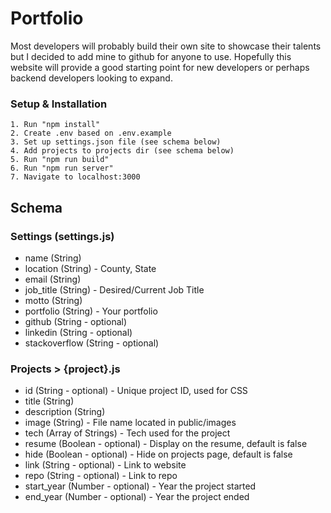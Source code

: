 # Portfolio

Most developers will probably build their own site to showcase their talents but I decided to add mine to github for anyone to use. Hopefully this website will provide a good starting point for new developers or perhaps backend developers looking to expand.

### Setup & Installation

```
1. Run "npm install"
2. Create .env based on .env.example
3. Set up settings.json file (see schema below)
4. Add projects to projects dir (see schema below)
5. Run "npm run build"
6. Run "npm run server"
7. Navigate to localhost:3000
```

## Schema

### Settings (settings.js)

- name (String)
- location (String) - County, State
- email (String)
- job_title (String) - Desired/Current Job Title
- motto (String)
- portfolio (String) - Your portfolio
- github (String - optional)
- linkedin (String - optional)
- stackoverflow (String - optional)

### Projects > {project}.js

- id (String - optional) - Unique project ID, used for CSS
- title (String)
- description (String)
- image (String) - File name located in public/images
- tech (Array of Strings) - Tech used for the project
- resume (Boolean - optional) - Display on the resume, default is false
- hide (Boolean - optional) - Hide on projects page, default is false
- link (String - optional) - Link to website
- repo (String - optional) - Link to repo
- start_year (Number - optional) - Year the project started
- end_year (Number - optional) - Year the project ended
